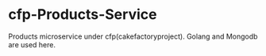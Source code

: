 # cfp-Products-Service
Products microservice under cfp(cakefactoryproject). Golang and Mongodb are used here.

